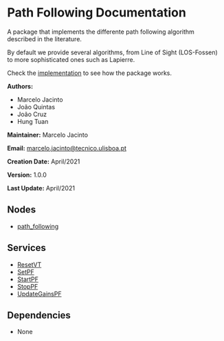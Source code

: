 # Path Following Documentation
A package that implements the differente path following algorithm described in the literature.

By default we provide several algorithms, from Line of Sight (LOS-Fossen) to more sophisticated ones such as Lapierre.

Check the [implementation](implementation.md) to see how the package works.

**Authors:**
- Marcelo Jacinto
- João Quintas
- João Cruz
- Hung Tuan

**Maintainer:** Marcelo Jacinto

**Email:** marcelo.jacinto@tecnico.ulisboa.pt

**Creation Date:** April/2021

**Version:** 1.0.0

**Last Update:** April/2021

## Nodes
* [path\_following](./path_following.md)

## Services
* [ResetVT](ResetVT.md)
* [SetPF](SetPF.md)
* [StartPF](StartPF.md)
* [StopPF](StopPF.md)
* [UpdateGainsPF](UpdateGainsPF.md)

## Dependencies
* None